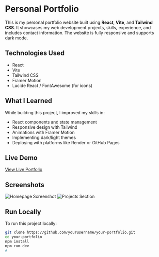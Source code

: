 # Personal Portfolio 

This is my personal portfolio website built using **React**, **Vite**, and **Tailwind CSS**. It showcases my web development projects, skills, experience, and includes contact information. The website is fully responsive and supports dark mode.

## Technologies Used

- React
- Vite
- Tailwind CSS
- Framer Motion
- Lucide React / FontAwesome (for icons)

## What I Learned

While building this project, I improved my skills in:
- React components and state management
- Responsive design with Tailwind
- Animations with Framer Motion
- Implementing dark/light themes
- Deploying with platforms like Render or GitHub Pages

## Live Demo

 [View Live Portfolio](https://yourportfoliourl.com)

## Screenshots

<!-- You can insert images like this -->
![Homepage Screenshot](./screenshots/home.png)
![Projects Section](./screenshots/projects.png)

## Run Locally

To run this project locally:

```bash
git clone https://github.com/yourusername/your-portfolio.git
cd your-portfolio
npm install
npm run dev
#
